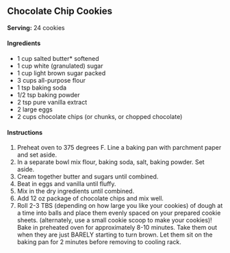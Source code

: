 ## Chocolate Chip Cookies

**Serving:** 24 cookies

#### Ingredients

- 1 cup salted butter* softened
- 1 cup white (granulated) sugar
- 1 cup light brown sugar packed
- 3 cups all-purpose flour
- 1 tsp baking soda
- 1/2 tsp baking powder
- 2 tsp pure vanilla extract
- 2 large eggs
- 2 cups chocolate chips (or chunks, or chopped chocolate)

#### Instructions

1. Preheat oven to 375 degrees F. Line a baking pan with parchment paper and set aside.
2. In a separate bowl mix flour, baking soda, salt, baking powder. Set aside.
3. Cream together butter and sugars until combined.
4. Beat in eggs and vanilla until fluffy.
5. Mix in the dry ingredients until combined.
6. Add 12 oz package of chocolate chips and mix well.
7. Roll 2-3 TBS (depending on how large you like your cookies) of dough at a time into balls and place them evenly spaced on your prepared cookie sheets. (alternately, use a small cookie scoop to make your cookies)!
Bake in preheated oven for approximately 8-10 minutes. Take them out when they are just BARELY starting to turn brown.
Let them sit on the baking pan for 2 minutes before removing to cooling rack.
